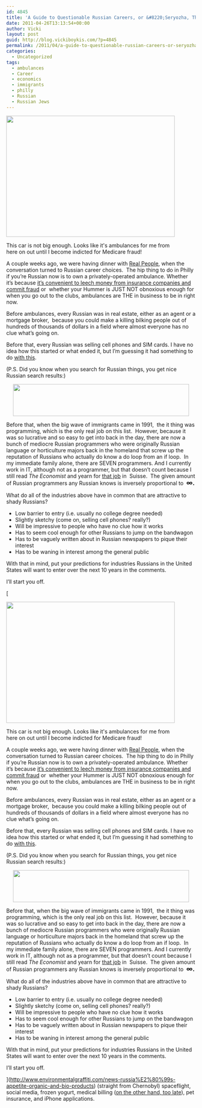 ```yaml
---
id: 4845
title: 'A Guide to Questionable Russian Careers, or &#8220;Seryozha, That Guy with the Ambulance.&#8221;'
date: 2011-04-26T13:13:54+00:00
author: Vicki
layout: post
guid: http://blog.vickiboykis.com/?p=4845
permalink: /2011/04/a-guide-to-questionable-russian-careers-or-seryozha-that-guy-with-the-ambulance/
categories:
  - Uncategorized
tags:
  - ambulances
  - Career
  - economics
  - immigrants
  - philly
  - Russian
  - Russian Jews
---
```

<div id="attachment_4851" style="width: 458px" class="wp-caption aligncenter">
  <a href="http://blog.vickiboykis.com/wp-content/uploads/2011/04/DSC_0103.jpg"><img class="size-full wp-image-4851" title="DSC_0103" src="http://blog.vickiboykis.com/wp-content/uploads/2011/04/DSC_0103.jpg" alt="" width="448" height="321" /></a>
  
  <p class="wp-caption-text">
    This car is not big enough. Looks like it's ambulances for me from here on out until I become indicted for Medicare fraud!
  </p>
</div>

<p style="text-align: left;">
  A couple weeks ago, we were having dinner with <a href="http://www.taminginsanity.com/2011/04/ahhh-sweet-memories.html">Real People</a>, when the conversation turned to Russian career choices.  The hip thing to do in Philly if you&#8217;re Russian now is to own a privately-operated ambulance. Whether it&#8217;s because <a href="http://articles.philly.com/2000-06-23/news/25600855_1_medicaid-fraud-medicare-fraud-ambulance-trips">it&#8217;s convenient to leech money from insurance companies and commit fraud</a> or  whether your Hummer is JUST NOT obnoxious enough for when you go out to the clubs, ambulances are THE in business to be in right now.
</p>

<p style="text-align: left;">
  Before ambulances, every Russian was in real estate, either as an agent or a mortgage broker,  because you could make a killing bilking people out of hundreds of thousands of dollars in a field where almost everyone has no clue what&#8217;s going on.
</p>

Before that, every Russian was selling cell phones and SIM cards. I have no idea how this started or what ended it, but I&#8217;m guessing it had something to do [with this](http://www.eurasianet.org/node/63243).

(P.S. Did you know when you search for Russian things, you get nice Russian search results:)

<p style="text-align: center;">
  <a href="http://blog.vickiboykis.com/wp-content/uploads/2011/04/Screen-shot-2011-04-26-at-12.44.00-PM.png"><img class="aligncenter size-full wp-image-4889" title="Screen shot 2011-04-26 at 12.44.00 PM" src="http://blog.vickiboykis.com/wp-content/uploads/2011/04/Screen-shot-2011-04-26-at-12.44.00-PM.png" alt="" width="468" height="85" /></a>
</p>

Before that, when the big wave of immigrants came in 1991,  the it thing was programming, which is the only real job on this list.  However, because it was so lucrative and so easy to get into back in the day, there are now a bunch of mediocre Russian programmers who were originally Russian language or horticulture majors back in the homeland that screw up the reputation of Russians who actually do know a do loop from an if loop.  In my immediate family alone, there are SEVEN programmers. And I currently work in IT, although not as a programmer, but that doesn&#8217;t count because I still read _The Economist_ and yearn for [that job](http://www.economist.com/classifieds/view_classified.cfm?sitd=10673&key=&sitd_type=R) in  Suisse.  The given amount of Russian programmers any Russian knows is inversely proportional to  **<big>∞.</big>**

What do all of the industries above have in common that are attractive to shady Russians?

  * Low barrier to entry (i.e. usually no college degree needed)
  * Slightly sketchy (come on, selling cell phones? really?)
  * Will be impressive to people who have no clue how it works
  * Has to seem cool enough for other Russians to jump on the bandwagon
  * Has to be vaguely written about in Russian newspapers to pique their interest
  * Has to be waning in interest among the general public

With that in mind, put your predictions for industries Russians in the United States will want to enter over the next 10 years in the comments.

I&#8217;ll start you off.

[<div id="attachment_4851" style="width: 458px" class="wp-caption aligncenter">
  <a href="http://blog.vickiboykis.com/wp-content/uploads/2011/04/DSC_0103.jpg"><img class="size-full wp-image-4851" title="DSC_0103" src="http://blog.vickiboykis.com/wp-content/uploads/2011/04/DSC_0103.jpg" alt="" width="448" height="321" /></a>
  
  <p class="wp-caption-text">
    This car is not big enough. Looks like it's ambulances for me from here on out until I become indicted for Medicare fraud!
  </p>
</div>

<p style="text-align: left;">
  A couple weeks ago, we were having dinner with <a href="http://www.taminginsanity.com/2011/04/ahhh-sweet-memories.html">Real People</a>, when the conversation turned to Russian career choices.  The hip thing to do in Philly if you&#8217;re Russian now is to own a privately-operated ambulance. Whether it&#8217;s because <a href="http://articles.philly.com/2000-06-23/news/25600855_1_medicaid-fraud-medicare-fraud-ambulance-trips">it&#8217;s convenient to leech money from insurance companies and commit fraud</a> or  whether your Hummer is JUST NOT obnoxious enough for when you go out to the clubs, ambulances are THE in business to be in right now.
</p>

<p style="text-align: left;">
  Before ambulances, every Russian was in real estate, either as an agent or a mortgage broker,  because you could make a killing bilking people out of hundreds of thousands of dollars in a field where almost everyone has no clue what&#8217;s going on.
</p>

Before that, every Russian was selling cell phones and SIM cards. I have no idea how this started or what ended it, but I&#8217;m guessing it had something to do [with this](http://www.eurasianet.org/node/63243).

(P.S. Did you know when you search for Russian things, you get nice Russian search results:)

<p style="text-align: center;">
  <a href="http://blog.vickiboykis.com/wp-content/uploads/2011/04/Screen-shot-2011-04-26-at-12.44.00-PM.png"><img class="aligncenter size-full wp-image-4889" title="Screen shot 2011-04-26 at 12.44.00 PM" src="http://blog.vickiboykis.com/wp-content/uploads/2011/04/Screen-shot-2011-04-26-at-12.44.00-PM.png" alt="" width="468" height="85" /></a>
</p>

Before that, when the big wave of immigrants came in 1991,  the it thing was programming, which is the only real job on this list.  However, because it was so lucrative and so easy to get into back in the day, there are now a bunch of mediocre Russian programmers who were originally Russian language or horticulture majors back in the homeland that screw up the reputation of Russians who actually do know a do loop from an if loop.  In my immediate family alone, there are SEVEN programmers. And I currently work in IT, although not as a programmer, but that doesn&#8217;t count because I still read _The Economist_ and yearn for [that job](http://www.economist.com/classifieds/view_classified.cfm?sitd=10673&key=&sitd_type=R) in  Suisse.  The given amount of Russian programmers any Russian knows is inversely proportional to  **<big>∞.</big>**

What do all of the industries above have in common that are attractive to shady Russians?

  * Low barrier to entry (i.e. usually no college degree needed)
  * Slightly sketchy (come on, selling cell phones? really?)
  * Will be impressive to people who have no clue how it works
  * Has to seem cool enough for other Russians to jump on the bandwagon
  * Has to be vaguely written about in Russian newspapers to pique their interest
  * Has to be waning in interest among the general public

With that in mind, put your predictions for industries Russians in the United States will want to enter over the next 10 years in the comments.

I&#8217;ll start you off.

](http://www.environmentalgraffiti.com/news-russia%E2%80%99s-appetite-organic-and-bio-products) (straight from Chernobyl) spaceflight, social media, frozen yogurt, medical billing ([on the other hand, too late](http://books.google.com/books?id=RmGi5zDus7gC&pg=PA11&lpg=PA11&dq=medical+billing+russian&source=bl&ots=uPi6A-_Oq7&sig=SVzMTe1JerRFrJ0P_RYtclhBkH0&hl=en&ei=evy2TbG6Hor40gGV1eDlDw&sa=X&oi=book_result&ct=result&resnum=8&ved=0CFkQ6AEwBw#v=onepage&q=medical%20billing%20russian&f=false)), pet insurance, and iPhone applications.